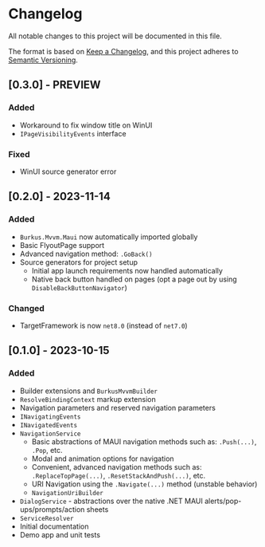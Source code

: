# Changelog

All notable changes to this project will be documented in this file.

The format is based on [Keep a Changelog](https://keepachangelog.com/en/1.1.0/),
and this project adheres to [Semantic Versioning](https://semver.org/spec/v2.0.0.html).

## [0.3.0] - PREVIEW

### Added
- Workaround to fix window title on WinUI
- `IPageVisibilityEvents` interface

### Fixed
- WinUI source generator error

## [0.2.0] - 2023-11-14

### Added
- `Burkus.Mvvm.Maui` now automatically imported globally
- Basic FlyoutPage support
- Advanced navigation method: `.GoBack()`
- Source generators for project setup
  - Initial app launch requirements now handled automatically
  - Native back button handled on pages (opt a page out by using `DisableBackButtonNavigator`)

### Changed
- TargetFramework is now `net8.0` (instead of `net7.0`)

## [0.1.0] - 2023-10-15

### Added
- Builder extensions and `BurkusMvvmBuilder`
- `ResolveBindingContext` markup extension
- Navigation parameters and reserved navigation parameters
- `INavigatingEvents`
- `INavigatedEvents`
- `NavigationService`
  - Basic abstractions of MAUI navigation methods such as: `.Push(...)`, `.Pop`, etc.
  - Modal and animation options for navigation
  - Convenient, advanced navigation methods such as: `.ReplaceTopPage(...)`, `.ResetStackAndPush(...)`, etc.
  - URI Navigation using the `.Navigate(...)` method (unstable behavior)
  - `NavigationUriBuilder`
- `DialogService` - abstractions over the native .NET MAUI alerts/pop-ups/prompts/action sheets
- `ServiceResolver`
- Initial documentation
- Demo app and unit tests